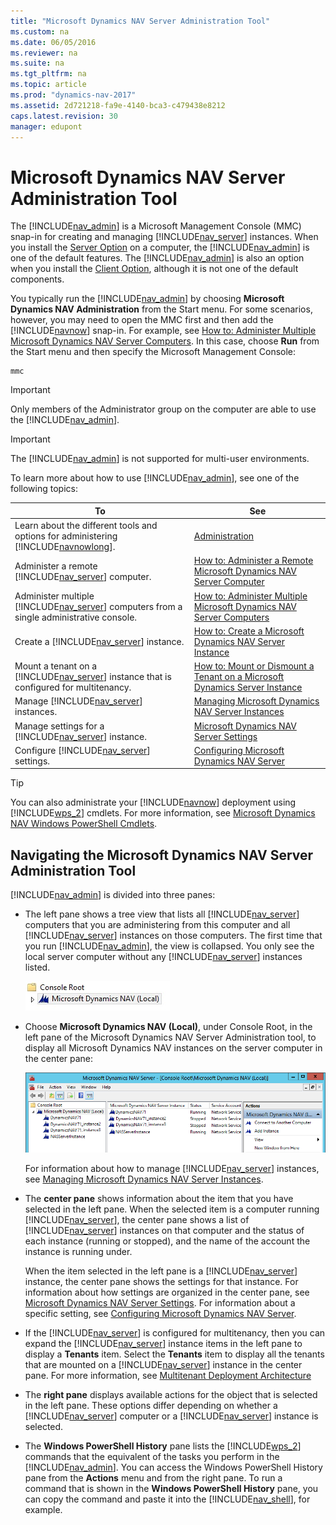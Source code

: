 ```yaml
---
title: "Microsoft Dynamics NAV Server Administration Tool"
ms.custom: na
ms.date: 06/05/2016
ms.reviewer: na
ms.suite: na
ms.tgt_pltfrm: na
ms.topic: article
ms.prod: "dynamics-nav-2017"
ms.assetid: 2d721218-fa9e-4140-bca3-c479438e8212
caps.latest.revision: 30
manager: edupont
---
```

# Microsoft Dynamics NAV Server Administration Tool
The [!INCLUDE[nav_admin](includes/nav_admin_md.md)] is a Microsoft Management Console \(MMC\) snap-in for creating and managing [!INCLUDE[nav_server](includes/nav_server_md.md)] instances. When you install the [Server Option](Server-Option.md) on a computer, the [!INCLUDE[nav_admin](includes/nav_admin_md.md)] is one of the default features. The [!INCLUDE[nav_admin](includes/nav_admin_md.md)] is also an option when you install the [Client Option](Client-Option.md), although it is not one of the default components.  
  
 You typically run the [!INCLUDE[nav_admin](includes/nav_admin_md.md)] by choosing **Microsoft Dynamics NAV Administration** from the Start menu. For some scenarios, however, you may need to open the MMC first and then add the [!INCLUDE[navnow](includes/navnow_md.md)] snap-in. For example, see [How to: Administer Multiple Microsoft Dynamics NAV Server Computers](How-to--Administer-Multiple-Microsoft-Dynamics-NAV-Server-Computers.md). In this case, choose **Run** from the Start menu and then specify the Microsoft Management Console:  
  
```  
mmc  
```  
  
> [!IMPORTANT]  
>  Only members of the Administrator group on the computer are able to use the [!INCLUDE[nav_admin](includes/nav_admin_md.md)].  
  
> [!IMPORTANT]  
>  The [!INCLUDE[nav_admin](includes/nav_admin_md.md)] is not supported for multi-user environments.  
  
 To learn more about how to use [!INCLUDE[nav_admin](includes/nav_admin_md.md)], see one of the following topics:  
  
|To|See|  
|--------|---------|  
|Learn about the different tools and options for administering [!INCLUDE[navnowlong](includes/navnowlong_md.md)].|[Administration](Administration.md)|  
|Administer a remote [!INCLUDE[nav_server](includes/nav_server_md.md)] computer.|[How to: Administer a Remote Microsoft Dynamics NAV Server Computer](How-to--Administer-a-Remote-Microsoft-Dynamics-NAV-Server-Computer.md)|  
|Administer multiple [!INCLUDE[nav_server](includes/nav_server_md.md)] computers from a single administrative console.|[How to: Administer Multiple Microsoft Dynamics NAV Server Computers](How-to--Administer-Multiple-Microsoft-Dynamics-NAV-Server-Computers.md)|  
|Create a [!INCLUDE[nav_server](includes/nav_server_md.md)] instance.|[How to: Create a Microsoft Dynamics NAV Server Instance](How-to--Create-a-Microsoft-Dynamics-NAV-Server-Instance.md)|  
|Mount a tenant on a [!INCLUDE[nav_server](includes/nav_server_md.md)] instance that is configured for multitenancy.|[How to: Mount or Dismount a Tenant on a Microsoft Dynamics Server Instance](How-to--Mount-or-Dismount-a-Tenant-on-a-Microsoft-Dynamics-Server-Instance.md)|  
|Manage [!INCLUDE[nav_server](includes/nav_server_md.md)] instances.|[Managing Microsoft Dynamics NAV Server Instances](Managing-Microsoft-Dynamics-NAV-Server-Instances.md)|  
|Manage settings for a [!INCLUDE[nav_server](includes/nav_server_md.md)] instance.|[Microsoft Dynamics NAV Server Settings](Microsoft-Dynamics-NAV-Server-Settings.md)|  
|Configure [!INCLUDE[nav_server](includes/nav_server_md.md)] settings.|[Configuring Microsoft Dynamics NAV Server](Configuring-Microsoft-Dynamics-NAV-Server.md)|  
  
> [!TIP]  
>  You can also administrate your [!INCLUDE[navnow](includes/navnow_md.md)] deployment using [!INCLUDE[wps_2](includes/wps_2_md.md)] cmdlets. For more information, see [Microsoft Dynamics NAV Windows PowerShell Cmdlets](Microsoft-Dynamics-NAV-Windows-PowerShell-Cmdlets.md).  
  
## Navigating the Microsoft Dynamics NAV Server Administration Tool  
 [!INCLUDE[nav_admin](includes/nav_admin_md.md)] is divided into three panes:  
  
-   The left pane shows a tree view that lists all [!INCLUDE[nav_server](includes/nav_server_md.md)] computers that you are administering from this computer and all [!INCLUDE[nav_server](includes/nav_server_md.md)] instances on those computers. The first time that you run [!INCLUDE[nav_admin](includes/nav_admin_md.md)], the view is collapsed. You only see the local server computer without any [!INCLUDE[nav_server](includes/nav_server_md.md)] instances listed.  
  
     ![Admin Console Root collapsed](media/ConsoleRootInit.jpg "ConsoleRootInit")  
  
-   Choose **Microsoft Dynamics NAV \(Local\)**, under Console Root, in the left pane of the Microsoft Dynamics NAV Server Administration tool, to display all Microsoft Dynamics NAV instances on the server computer in the center pane:  
  
     ![Console root with two server instances](media/ConsoleRootExp.png "ConsoleRootExp")  
  
     For information about how to manage [!INCLUDE[nav_server](includes/nav_server_md.md)] instances, see [Managing Microsoft Dynamics NAV Server Instances](Managing-Microsoft-Dynamics-NAV-Server-Instances.md).  
  
-   The **center pane** shows information about the item that you have selected in the left pane. When the selected item is a computer running [!INCLUDE[nav_server](includes/nav_server_md.md)], the center pane shows a list of [!INCLUDE[nav_server](includes/nav_server_md.md)] instances on that computer and the status of each instance \(running or stopped\), and the name of the account the instance is running under.  
  
     When the item selected in the left pane is a [!INCLUDE[nav_server](includes/nav_server_md.md)] instance, the center pane shows the settings for that instance. For information about how settings are organized in the center pane, see [Microsoft Dynamics NAV Server Settings](Microsoft-Dynamics-NAV-Server-Settings.md). For information about a specific setting, see [Configuring Microsoft Dynamics NAV Server](Configuring-Microsoft-Dynamics-NAV-Server.md).  
  
-   If the [!INCLUDE[nav_server](includes/nav_server_md.md)] is configured for multitenancy, then you can expand the [!INCLUDE[nav_server](includes/nav_server_md.md)] instance items in the left pane to display a **Tenants** item. Select the **Tenants** item to display all the tenants that are mounted on a [!INCLUDE[nav_server](includes/nav_server_md.md)] instance in the center pane. For more information, see [Multitenant Deployment Architecture](Multitenant-Deployment-Architecture.md)  
  
-   The **right pane** displays available actions for the object that is selected in the left pane. These options differ depending on whether a [!INCLUDE[nav_server](includes/nav_server_md.md)] computer or a [!INCLUDE[nav_server](includes/nav_server_md.md)] instance is selected.  
  
-   The **Windows PowerShell History** pane lists the [!INCLUDE[wps_2](includes/wps_2_md.md)] commands that the equivalent of the tasks you perform in the [!INCLUDE[nav_admin](includes/nav_admin_md.md)]. You can access the Windows PowerShell History pane from the **Actions** menu and from the right pane. To run a command that is shown in the **Windows PowerShell History** pane, you can copy the command and paste it into the [!INCLUDE[nav_shell](includes/nav_shell_md.md)], for example.